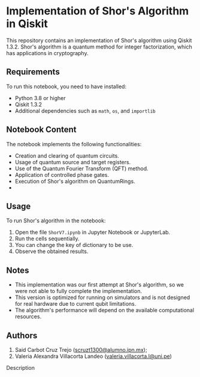# Implementation of Shor's Algorithm in Qiskit

This repository contains an implementation of Shor's algorithm using Qiskit 1.3.2. Shor's algorithm is a quantum method for integer factorization, which has applications in cryptography.

## Requirements

To run this notebook, you need to have installed:
- Python 3.8 or higher
- Qiskit 1.3.2
- Additional dependencies such as `math`, `os`, and `importlib`

## Notebook Content

The notebook implements the following functionalities:
- Creation and clearing of quantum circuits.
- Usage of quantum source and target registers.
- Use of the Quantum Fourier Transform (QFT) method.
- Application of controlled phase gates.
- Execution of Shor's algorithm on QuantumRings.
- 

## Usage

To run Shor's algorithm in the notebook:
1. Open the file `ShorV7.ipynb` in Jupyter Notebook or JupyterLab.
2. Run the cells sequentially.
3. You can change the key of dictionary to be use.
4. Observe the obtained results.

## Notes

- This implementation was our first attempt at Shor's algorithm, so we were not able to fully complete the implementation.
- This version is optimized for running on simulators and is not designed for real hardware due to current qubit limitations.
- The algorithm's performance will depend on the available computational resources.

## Authors

1) Said Carbot Cruz Trejo (scruzt1300@alumno.ipn.mx);
2) Valeria Alexandra Villacorta Landeo (valeria.villacorta.l@uni.pe)


Description
